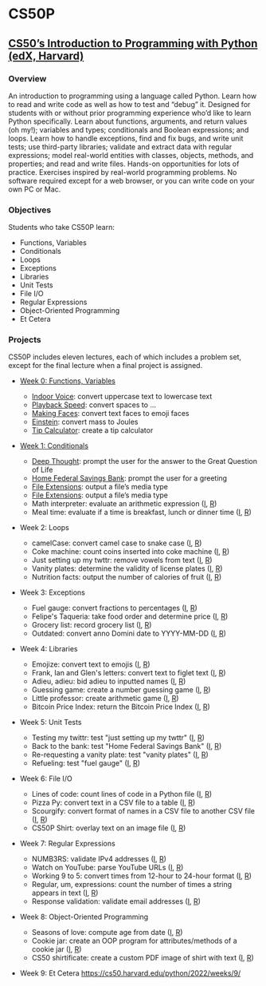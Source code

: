 # CS50P

## [CS50’s Introduction to Programming with Python (edX, Harvard)](https://cs50.harvard.edu/python/2022/)

### Overview
An introduction to programming using a language called Python. Learn how to read and write code as well as how to test and “debug” it. Designed for students with or without prior programming experience who’d like to learn Python specifically. Learn about functions, arguments, and return values (oh my!); variables and types; conditionals and Boolean expressions; and loops. Learn how to handle exceptions, find and fix bugs, and write unit tests; use third-party libraries; validate and extract data with regular expressions; model real-world entities with classes, objects, methods, and properties; and read and write files. Hands-on opportunities for lots of practice. Exercises inspired by real-world programming problems. No software required except for a web browser, or you can write code on your own PC or Mac.

### Objectives
Students who take CS50P learn:
- Functions, Variables
- Conditionals
- Loops
- Exceptions
- Libraries
- Unit Tests
- File I/O
- Regular Expressions
- Object-Oriented Programming
- Et Cetera

### Projects
CS50P includes eleven lectures, each of which includes a problem set, except for the final lecture when a final project is assigned.


- [Week 0: Functions, Variables](https://cs50.harvard.edu/python/2022/weeks/0/)
  * [Indoor Voice](https://cs50.harvard.edu/python/2022/psets/0/indoor/): convert uppercase text to lowercase text
  * [Playback Speed](https://cs50.harvard.edu/python/2022/psets/0/playback): convert spaces to ...
  * [Making Faces](https://cs50.harvard.edu/python/2022/psets/0/faces): convert text faces to emoji faces
  * [Einstein](https://cs50.harvard.edu/python/2022/psets/0/einstein): convert mass to Joules
  * [Tip Calculator](https://cs50.harvard.edu/python/2022/psets/0/tip): create a tip calculator
 
- [Week 1: Conditionals](https://cs50.harvard.edu/python/2022/weeks/1/)
  * [Deep Thought](https://cs50.harvard.edu/python/2022/psets/1/deep): prompt the user for the answer to the Great Question of Life 
  * [Home Federal Savings Bank](https://cs50.harvard.edu/python/2022/psets/1/bank): prompt the user for a greeting
  * [File Extensions](https://cs50.harvard.edu/python/2022/psets/1/extensions): output a file’s media type
  * [File Extensions](https://cs50.harvard.edu/python/2022/psets/1/extensions): output a file’s media type
  * Math interpreter: evaluate an arithmetic expression ([I](https://cs50.harvard.edu/python/2022/psets/1/interpreter), [R](https://github.com/kvnduff/CS50P/tree/master/pset1/interpreter))
  * Meal time: evaluate if a time is breakfast, lunch or dinner time ([I](https://cs50.harvard.edu/python/2022/psets/1/meal), [R](https://github.com/kvnduff/CS50P/tree/master/pset1/meal))

- Week 2: Loops
  * camelCase: convert camel case to snake case  ([I](https://cs50.harvard.edu/python/2022/psets/2/camel), [R](https://github.com/kvnduff/CS50P/tree/master/pset2/camel))
  * Coke machine: count coins inserted into coke machine ([I](https://cs50.harvard.edu/python/2022/psets/2/coke), [R](https://github.com/kvnduff/CS50P/tree/master/pset2/coke))
  * Just setting up my twttr: remove vowels from text  ([I](https://cs50.harvard.edu/python/2022/psets/2/twttr), [R](https://github.com/kvnduff/CS50P/tree/master/pset2/twttr))
  * Vanity plates: determine the validity of license plates ([I](https://cs50.harvard.edu/python/2022/psets/2/plates), [R](https://github.com/kvnduff/CS50P/tree/master/pset2/plates))
  * Nutrition facts: output the number of calories of fruit ([I](https://cs50.harvard.edu/python/2022/psets/2/nutrition), [R](https://github.com/kvnduff/CS50P/tree/master/pset2/nutrition))
- Week 3: Exceptions
  * Fuel gauge: convert fractions to percentages ([I](https://cs50.harvard.edu/python/2022/psets/3/fuel), [R](https://github.com/kvnduff/CS50P/tree/master/pset3/fuel))
  * Felipe's Taqueria: take food order and determine price ([I](https://cs50.harvard.edu/python/2022/psets/3/taqueria), [R](https://github.com/kvnduff/CS50P/tree/master/pset3/taqueria))
  * Grocery list: record grocery list ([I](https://cs50.harvard.edu/python/2022/psets/3/grocery), [R](https://github.com/kvnduff/CS50P/tree/master/pset3/grocery))
  * Outdated: convert anno Domini date to YYYY-MM-DD ([I](https://cs50.harvard.edu/python/2022/psets/3/outdated), [R](https://github.com/kvnduff/CS50P/tree/master/pset3/outdated))
- Week 4: Libraries
  * Emojize: convert text to emojis ([I](https://cs50.harvard.edu/python/2022/psets/4/emojize), [R](https://github.com/kvnduff/CS50P/tree/master/pset4/emojize))
  * Frank, Ian and Glen's letters: convert text to figlet text ([I](https://cs50.harvard.edu/python/2022/psets/4/figlet), [R](https://github.com/kvnduff/CS50P/tree/master/pset4/figlet))
  * Adieu, adieu: bid adieu to inputted names ([I](https://cs50.harvard.edu/python/2022/psets/4/adieu), [R](https://github.com/kvnduff/CS50P/tree/master/pset4/adieu))
  * Guessing game: create a number guessing game ([I](https://cs50.harvard.edu/python/2022/psets/4/game), [R](https://github.com/kvnduff/CS50P/tree/master/pset4/game))
  * Little professor: create arithmetic game  ([I](https://cs50.harvard.edu/python/2022/psets/4/professor), [R](https://github.com/kvnduff/CS50P/tree/master/pset4/professor))
  * Bitcoin Price Index: return the Bitcoin Price Index ([I](https://cs50.harvard.edu/python/2022/psets/4/bitcoin), [R](https://github.com/kvnduff/CS50P/tree/master/pset4/bitcoin))
- Week 5: Unit Tests
  * Testing my twittr: test "just setting up my twttr"   ([I](https://cs50.harvard.edu/python/2022/psets/5/test_twttr), [R](https://github.com/kvnduff/CS50P/tree/master/pset5/test_twttr))
  * Back to the bank: test "Home Federal Savings Bank" ([I](https://cs50.harvard.edu/python/2022/psets/5/test_bank), [R](https://github.com/kvnduff/CS50P/tree/master/pset5/test_bank))
  * Re-requesting a vanity plate: test "vanity plates" ([I](https://cs50.harvard.edu/python/2022/psets/5/test_plates), [R](https://github.com/kvnduff/CS50P/tree/master/pset5/test_plates))
  * Refueling: test "fuel gauge" ([I](https://cs50.harvard.edu/python/2022/psets/5/test_fuel), [R](https://github.com/kvnduff/CS50P/tree/master/pset5/test_fuel))
- Week 6: File I/O
  * Lines of code: count lines of code in a Python file ([I](https://cs50.harvard.edu/python/2022/psets/6/lines), [R](https://github.com/kvnduff/CS50P/tree/master/pset6/lines))
  * Pizza Py: convert text in a CSV file to a table ([I](https://cs50.harvard.edu/python/2022/psets/6/pizza), [R](https://github.com/kvnduff/CS50P/tree/master/pset6/pizza))
  * Scourgify: convert format of names in a CSV file to another CSV file ([I](https://cs50.harvard.edu/python/2022/psets/6/scourgify), [R](https://github.com/kvnduff/CS50P/tree/master/pset6/scourgify))
  * CS50P Shirt: overlay text on an image file ([I](https://cs50.harvard.edu/python/2022/psets/6/shirt), [R](https://github.com/kvnduff/CS50P/tree/master/pset6/shirt))
- Week 7: Regular Expressions
  * NUMB3RS: validate IPv4 addresses ([I](https://cs50.harvard.edu/python/2022/psets/7/numb3rs), [R](https://github.com/kvnduff/CS50P/tree/master/pset7/numb3rs))
  * Watch on YouTube: parse YouTube URLs ([I](https://cs50.harvard.edu/python/2022/psets/7/watch), [R](https://github.com/kvnduff/CS50P/tree/master/pset7/watch))
  * Working 9 to 5: convert times from 12-hour to 24-hour format ([I](https://cs50.harvard.edu/python/2022/psets/7/working), [R](https://github.com/kvnduff/CS50P/tree/master/pset7/working))
  * Regular, um, expressions: count the number of times a string appears in text ([I](https://cs50.harvard.edu/python/2022/psets/7/um), [R](https://github.com/kvnduff/CS50P/tree/master/pset7/um))
  * Response validation: validate email addresses ([I](https://cs50.harvard.edu/python/2022/psets/7/response), [R](https://github.com/kvnduff/CS50P/tree/master/pset7/response))
- Week 8: Object-Oriented Programming
  * Seasons of love: compute age from date ([I](https://cs50.harvard.edu/python/2022/psets/8/seasons), [R](https://github.com/kvnduff/CS50P/tree/master/pset8/seasons))
  * Cookie jar: create an OOP program for attributes/methods of a cookie jar ([I](https://cs50.harvard.edu/python/2022/psets/8/jar), [R](https://github.com/kvnduff/CS50P/tree/master/pset8/jar))
  * CS50 shirtificate: create a custom PDF image of shirt with text ([I](https://cs50.harvard.edu/python/2022/psets/8/shirtificate), [R](https://github.com/kvnduff/CS50P/tree/master/pset8/shirtificate))
- Week 9: Et Cetera https://cs50.harvard.edu/python/2022/weeks/9/
